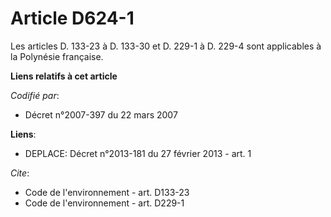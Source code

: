 # Article D624-1

Les articles D. 133-23 à D. 133-30 et D. 229-1 à D. 229-4 sont applicables à la Polynésie française.

**Liens relatifs à cet article**

_Codifié par_:

  - Décret n°2007-397 du 22 mars 2007

**Liens**:

  - DEPLACE: Décret n°2013-181 du 27 février 2013 - art. 1

_Cite_:

  - Code de l'environnement - art. D133-23
  - Code de l'environnement - art. D229-1
